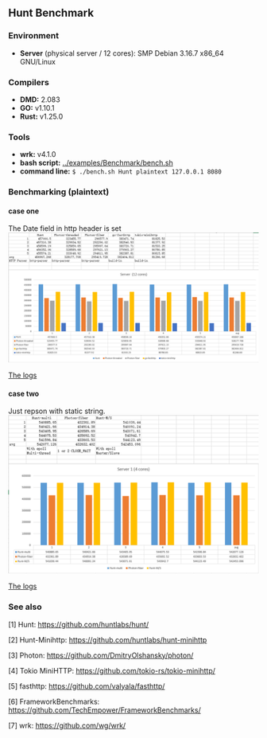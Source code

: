 ## Hunt Benchmark

### Environment
- **Server** (physical server / 12 cores): SMP Debian 3.16.7 x86_64 GNU/Linux


### Compilers
- **DMD:** 2.083
- **GO:**  v1.10.1
- **Rust:** v1.25.0

### Tools
- **wrk:** v4.1.0
- **bash script:** [../examples/Benchmark/bench.sh](../examples/Benchmark/bench.sh)
- **command line:** `$ ./bench.sh Hunt plaintext 127.0.0.1 8080`

### Benchmarking (plaintext)

#### case one
The Date field in http header is set
![Benchmark](images/benchmark-1.png)

[The logs](logs/b1/)

#### case two
Just repson with static string.
![Benchmark](images/benchmark-2.png)

[The logs](logs/b2/)

### See also

[1] Hunt: https://github.com/huntlabs/hunt/

[2] Hunt-Minihttp: https://github.com/huntlabs/hunt-minihttp

[3] Photon: https://github.com/DmitryOlshansky/photon/

[4] Tokio MiniHTTP: https://github.com/tokio-rs/tokio-minihttp/

[5] fasthttp: https://github.com/valyala/fasthttp/

[6] FrameworkBenchmarks: https://github.com/TechEmpower/FrameworkBenchmarks/

[7] wrk: https://github.com/wg/wrk/

